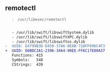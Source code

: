 ## remotectl

> `/usr/libexec/remotectl`

```diff

   - /usr/lib/swift/libswiftSystem.dylib
   - /usr/lib/swift/libswiftXPC.dylib
   - /usr/lib/swift/libswiftos.dylib
-  UUID: E4799B3D-D450-37A6-8E8B-728FF096C4F3
+  UUID: E6BDC2A1-2396-3464-90EE-FF6C17E80A37
   Functions: 415
   Symbols:   548
   CStrings:  439

```
